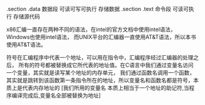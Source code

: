 .section .data   数据段 可读可写可执行      存储数据
.section .text   命令段 可读可执行          存储源代码

x86汇编一直存在两种不同的语法，在intel的官方文档中使用intel语法，Windows也使用intel语法，
而UNIX平台的汇编器一直使用AT&T语法，所以本书使用AT&T语法。

符号在汇编程序中代表一个地址，可以用在指令中，汇编程序经过汇编器的处理之后，
所有的符号都被替换成它所代表的地址值。在C语言中我们通过变量名访问一个变量，其实就是读写某个地址的内存单元，
我们通过函数名调用一个函数，其实就是跳转到该函数第一条指令所在的地址，所以变量名和函数名都是符号，本质上是代表内存地址的
[我们所用的变量名 本质上相当于一个地址的助记符,当程序编译完成后,变量名全部被替换为地址]